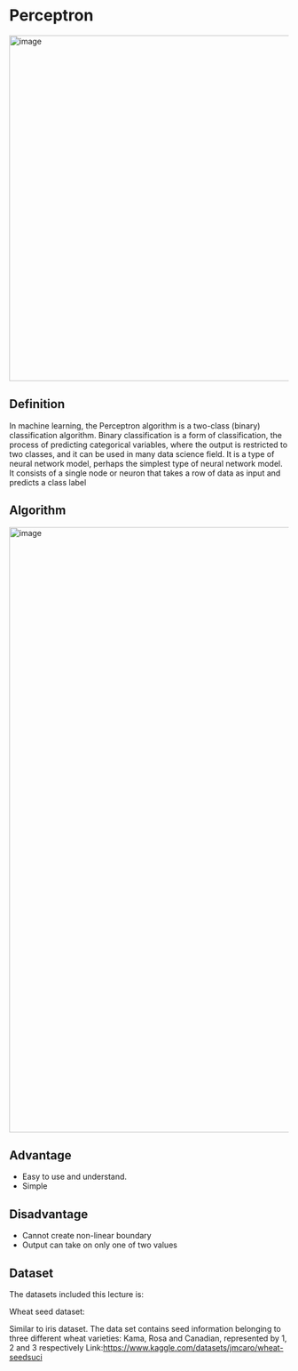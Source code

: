 # Perceptron
<img width="622" alt="image" src="https://user-images.githubusercontent.com/119746917/205461265-fdf4a6f5-5a61-4441-b77a-624767a7f46d.png">

## Definition
In machine learning, the Perceptron algorithm is a two-class (binary) classification algorithm. 
Binary classification is a form of classification, the process of predicting categorical variables, 
where the output is restricted to two classes, and it can be used in many data science field. 
It is a type of neural network model, perhaps the simplest type of neural network model. 
It consists of a single node or neuron that takes a row of data as input and predicts a class label

## Algorithm 
<img width="1089" alt="image" src="https://user-images.githubusercontent.com/119746917/205508840-382e364e-5b9b-42ba-8c42-ba0191d417b1.png">

## Advantage

* Easy to use and understand.
* Simple

## Disadvantage

* Cannot create non-linear boundary
* Output can take on only one of two values

## Dataset
The datasets included this lecture is:

Wheat seed dataset:

Similar to iris dataset. The data set contains seed information belonging to three different wheat varieties: Kama, Rosa and Canadian, represented by 1, 2 and 3 respectively
Link:https://www.kaggle.com/datasets/jmcaro/wheat-seedsuci
